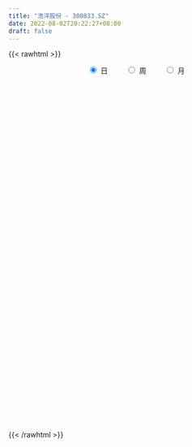 ```yaml
---
title: "浩洋股份 - 300833.SZ"
date: 2022-08-02T20:22:27+08:00
draft: false
---
```

{{< rawhtml >}}
    <div style="text-align: center">
        <label style="padding: 1rem;"><input style="margin-right: .5rem" type="radio" name="period" value="D" checked onclick="period_change(this)">日</label>
        <label style="padding: 1rem;"><input style="margin-right: .5rem" type="radio" name="period" value="W" onclick="period_change(this)">周</label>
        <label style="padding: 1rem;"><input style="margin-right: .5rem" type="radio" name="period" value="M" onclick="period_change(this)">月</label>
    </div>
    <div id="chart" style="height: 700px;"></div> 
    <script type="text/javascript">
        const D_v = [23399.67,16381.03,17293.1,10029.87,10645.88,9496.85,8611.54,13323.42,12074.75,13873.37,16616.71,12577.74,11956.72,10545.34,14471.08,13010.01,12076.19,10382.81,14917.76,9736.02,14153.54,12441.72,6266.97,7711.07,9119.32,6981.93,6732.29,5634.2,10838.85,9551.03,21513.25,21961.23,14038.65,10089.36,8808.36,27219.98,20515.01,16912.16,14951.84,13856.07,13298.69,17277.47,10223.41,10048.48,6452.59,5954.22,19773.34,13435.14,7902.45,5613.53,10291.58,7430.49,7405.68,3604.25,3995.12,5024.95,4326.75,4651.68,5561.66,4181.05,5644.1,6263.91,5580.95,3131.09,4836.34,5179.53,6490.96,12070.54,7198.57,6457.96,6552.84,17228.27,11013.22,6025.86,6678.37,5752.39,5820.51,4714.18,5694.06,19698.35,8591.89,6011.75,4071.4,3699.75,6244.57,3497.82,4422.63,3404.53,4160.8,2901.0,2857.82,3241.18,3356.32,2587.26,2767.59,6375.23,3237.95,2164.17,2242.0,1942.94,2817.34,2417.58,5356.35,1580.0,1961.4,4459.4,4404.24,2509.0,2886.24,5899.57,4476.23,7728.0,3885.69,3558.07,2439.06,2649.38,3116.3,4091.0,3802.5,4833.24,5993.23,4826.33,7267.1,3952.8,5551.99,5184.0,6995.3,4466.93,5830.53,2974.0,4020.67,2964.51,3688.31,2416.35,4006.4,3312.0,3738.51,3331.16,2242.17,2731.06,4319.41,3875.4,3468.13,2769.88,2513.34,6087.14,5508.26,5104.59,2916.65,2965.17,2413.74,8253.03,7174.17,3660.75,2128.0,2987.41,2298.0,3538.27,15103.27,13842.79,9937.33,5481.0,6318.84,4810.04,4022.17,3031.17,7735.9,4110.42,3316.3,2202.23,3370.17,2155.0,6066.34,2231.17,9845.51,3865.0,3095.0,1587.06,2236.06,2932.0,3267.06,3770.17,2180.4,2262.0,2676.23,2741.0,1557.0,1700.0,1499.0,1925.0,3844.0,2656.06,5001.59,7518.4,7104.5,3758.17,3636.63,1451.0,2627.0,3918.67,2490.23,6052.49,3122.0,6352.82,3620.0,4740.11,3142.17,2314.34,2196.0,6036.4,3008.24,1919.0,1962.17,2594.18,4229.17,11614.97,9101.47,4154.34,4768.0,5726.0,2119.57,1350.74,3005.17,5432.23,1717.17,2342.0,2275.17,1511.53,2303.0,1459.06,1481.97,1779.29,6704.41,6234.67,2713.0,2010.62,2182.0,2005.35,1754.0,1937.9,2302.0,1690.0,6547.35,6422.15,5396.0,2919.78,1678.0,8538.06,17470.65,14215.32,22120.73,11619.86,6148.52,4402.62,4904.0,5530.0,3882.22,12099.46,5435.0,3111.64,4081.74,2726.24,4531.17,3318.24,3855.34,3642.06,1988.68,2123.51,2314.16,1894.17,1539.34,4469.74,3592.41,4187.65,2982.17,2001.15,3517.47,6945.81,4658.51,2393.0,1486.44,4397.0,2095.0,3695.24,2284.0,1911.34,3394.08,21007.12,15592.29,5792.27,8665.0,2837.0,3933.48,2424.0,2773.0,4491.0,6400.06,3294.0,7536.17,2883.22,3041.0,7418.0,5271.0,2695.0,1674.0,5924.47,11526.86,5818.34,3932.81,3294.0,1996.0,2147.17,4769.0,2988.91,19461.15,16448.23,14200.08,12022.53,13354.23,7069.2,8439.85,7596.77,4881.48,7839.6,6881.74,7327.23,11204.09,4901.45,3664.54,6338.17,5233.16,5733.25,5441.4,4383.17,6176.99,8405.17,9454.76,11461.51,9124.0,7229.0,4725.11,5858.51,6730.22,4700.0,6943.34,6541.34,7795.4,3646.0,5916.06,6111.0,5134.56,3147.0,3282.0,2120.0,3094.83,4554.06,4383.34,8637.4,3772.17,4551.0,4587.34,7278.0,2148.0,5142.0,4731.1,4082.23,4956.0,4085.17,4446.12,4169.83,3324.0,3310.15,5713.74,8292.88,7627.35,3284.0,7889.16,5839.23,7760.94,6242.34,4003.79,3724.8,3959.83,4329.0,3883.0,3576.0,3353.77,4560.67,4088.92,3852.0,3313.06,5435.4,5215.0,4073.11,5001.0,3691.0,4063.0,4631.53,4074.08,5625.71,7360.47,4812.0,4785.35,4258.0,3341.0,4745.87,5274.0,3397.28,1653.0,3394.0,3198.0,2110.74,3595.74,2735.4,3505.0,4587.0,5125.0,3376.0,4762.0,4629.0,2120.28,4069.35,2865.0,2506.0,5862.0,3606.0,4154.0,3390.5,6206.97,5611.06,5211.0,4040.0,3097.0,5254.84,9577.0,12510.17,7597.52,8457.34,5494.0,4869.0,6935.16,7538.77,5296.0,4885.0,6612.0,7935.17,4745.0,3575.0,5685.39,5196.7,4878.0,3157.0,2320.0,3125.0,4289.5,5918.0,6657.81,6127.17,7110.0,5248.0,6118.0,4447.8,2581.49,5768.52,4178.62,3956.81,6935.91,6013.0,5539.7,5393.43,2911.08,6581.72,4478.31,6033.0,4123.17,4851.49,3532.96,5432.09,6413.34,4055.61,4636.06,3445.17,3565.0,4475.0,5709.0,5020.9,4450.7,4728.0,4576.0,3919.0,4474.0,5481.0,2522.23,4471.25,3812.1,3180.0,3044.18,2702.0,3527.23,4740.02]
const D_histogram = [0.0,-0.0893447293,-0.3204228537,-0.4264672776,-0.3850706607,-0.3087128251,-0.2686243507,-0.3363592038,-0.37928985,-0.2286983273,-0.0669303037,0.0565010897,0.0810196708,0.0439861824,0.1514563178,0.190995347,0.228844468,0.1929292607,0.1856133247,0.1393856001,0.1257575569,-0.0003887773,-0.0749357395,-0.1207206661,-0.0858142336,-0.0728038921,-0.1129624602,-0.157280209,-0.0572952485,-0.009182912,0.1104909689,0.1823390593,0.1747183463,0.1128221624,0.0958377404,0.2442448591,0.2888686505,0.3426647931,0.3545747147,0.268599249,0.1002770139,-0.0095933173,-0.283814909,-0.4730807971,-0.509391666,-0.5086719436,-0.2596205268,-0.1098906965,-0.0683029327,-0.0850337648,-0.031309374,-0.0210474682,-0.1731722514,-0.2751187945,-0.36836128,-0.4178737272,-0.4542980363,-0.3544914735,-0.1864856393,-0.0881387199,0.0317921492,0.0465728966,0.01817914,0.0158637623,0.0803949807,0.1398622697,0.2080356772,0.2654926369,0.2998521018,0.2164179921,0.188754443,-0.1501013308,-0.4891259426,-0.6670559412,-0.6438224879,-0.5663681745,-0.4353625095,-0.3883480608,-0.266007273,-0.0314228102,0.1042966744,0.1273011417,0.1190052473,0.1289069619,0.1742906047,0.2008467054,0.1767379375,0.1715121892,0.1537542709,0.1389327198,0.0970558158,0.0389188342,-0.0366615425,-0.0731807761,-0.0122984427,0.0860481315,0.1087129894,0.1495146523,0.1328340783,0.0985653651,0.0363373967,0.0248583985,-0.0570134763,-0.0764761761,-0.0664764454,-0.1417675386,-0.1564808856,-0.2233565846,-0.2550941621,-0.3838162594,-0.4878462051,-0.675133412,-0.6811625167,-0.7165800886,-0.6648196416,-0.6017354691,-0.4435063987,-0.2373933744,-0.0766253505,-0.0629363334,-0.1547712776,-0.1933460834,-0.3517907362,-0.398208472,-0.4693482168,-0.4063181384,-0.1964770568,-0.0270618257,0.1815862318,0.3096611515,0.3676893537,0.3575120055,0.2621837527,0.2231834026,0.279736324,0.3351421142,0.3236192744,0.4059449425,0.4212367742,0.3557371442,0.2996576905,0.2734374236,0.1703189346,0.1331477853,0.1236400139,0.2816592343,0.4649179337,0.5384580889,0.5483572611,0.5663765276,0.5196031021,0.588563455,0.7129816713,0.72808094,0.7079481297,0.6000803559,0.524471872,0.4539820844,0.5667741761,0.6634329903,0.7006428312,0.68172746,0.6845075708,0.6009009179,0.4814781786,0.3690202737,0.3840446274,0.3503123232,0.2716739217,0.2188083578,0.048437677,-0.093588432,-0.2797514159,-0.4251078826,-0.2357176851,-0.1286179132,-0.1090498652,-0.0940681177,-0.0608339365,-0.0177630213,0.0113870594,-0.100568429,-0.2233922635,-0.2924735446,-0.4020777996,-0.3759802704,-0.3214981765,-0.296020834,-0.2823640378,-0.3074591334,-0.2380405512,-0.2445816852,-0.1293539171,0.0181600353,0.1021930071,0.1047850192,0.0904182502,0.0327839089,-0.0694447947,-0.0422210644,-0.0053893693,0.136377826,0.18556437,0.3383713494,0.3488710646,0.3473255099,0.2609384122,0.1808294696,0.0707904275,0.1754279214,0.1751627535,0.1687499026,0.0729196907,0.0369445237,-0.0043853519,0.1905068298,0.190955795,0.2037280274,0.2096886565,0.1237974931,0.0432680534,-0.0106325929,-0.0405257962,-0.1698603298,-0.3071306156,-0.4331826327,-0.4393089452,-0.4187235019,-0.3713095886,-0.3189301623,-0.2967280138,-0.2428738373,-0.0374332552,0.0232291192,0.0996807339,0.0330986693,-0.0431380347,-0.1194167752,-0.1250806606,-0.1478056623,-0.2281975045,-0.2921361758,-0.3940751945,-0.2302396784,-0.0623243451,0.0248211227,0.0350187159,0.1942072406,0.5401010936,0.7941164408,1.2983356433,1.4953883111,1.406404747,1.1179003931,0.8120045465,0.6957404706,0.4316178653,0.7539388075,0.595586599,0.4951748981,0.3452314224,0.1866320617,0.0949518688,0.0044943852,-0.2061858384,-0.3320100451,-0.5032328352,-0.618759337,-0.7582804868,-0.8438102092,-0.9350410455,-1.0050626646,-0.8809689684,-0.596308832,-0.4141104693,-0.4138686642,-0.2772160242,-0.1132877491,0.0428085877,0.0140461042,-0.0001948625,-0.2336924578,-0.3059397642,-0.2675284785,-0.197538431,-0.2571166415,-0.1848745795,0.3552737665,0.5526655139,0.6435940354,0.4037366034,0.2362366577,-0.0487001637,-0.2875353184,-0.369427562,-0.4320554189,-0.7731785407,-1.0056456797,-0.718379975,-0.4672218469,-0.3931098696,-0.210870615,-0.091185505,-0.0123071457,0.013274914,0.2440349913,0.6647721355,0.8823456717,0.7925994831,0.6496991943,0.5037439309,0.4210892012,0.4625316026,0.3998395408,0.8747773377,1.2609398969,1.607909592,1.8995260103,2.1476806513,2.1177561445,1.9881364624,1.9903844567,1.8817299386,1.4777799973,1.378164705,0.947438337,0.4904184585,0.2497184054,-0.0226754716,-0.1353156549,-0.1920280761,-0.2045318401,-0.26733874,-0.3354367281,-0.3106192945,-0.419610273,-0.3116004776,-0.7343198265,-0.8404435055,-0.8919002959,-1.1283626684,-1.2947841016,-1.1241941721,-1.146336435,-1.0391698535,-1.1630818572,-1.0359478278,-1.0844274184,-0.9003697724,-1.126352505,-1.1520324426,-1.2013569623,-1.1708329102,-1.0891928766,-1.0679326331,-1.2018985897,-1.2204550635,-1.0927212541,-0.7530565695,-0.624669926,-0.4106529329,-0.3874584852,-0.4235739265,-0.6254694029,-0.7207903933,-0.8243594594,-0.8109183211,-0.7134211638,-0.584593199,-0.2711554973,-0.1373422606,0.1088422809,0.0153596362,0.1624838633,0.0458144691,-0.0719162681,-0.2005692757,-0.54329416,-0.6882841145,-0.7065500606,-0.7302501509,-0.664466566,-0.7366215457,-0.7672424379,-0.7480550179,-0.6286646801,-0.3121723723,-0.0533076632,0.158541273,0.2522354416,0.3161637699,0.7645203115,0.7016997315,0.7937041433,0.8586933235,0.8541608327,0.9077289162,0.8498847217,0.8528545564,0.8758875189,0.6281323661,0.3166587051,0.2150645784,0.2198601322,0.0385064079,-0.2156414411,-0.1869798139,-0.1435937005,-0.1554669676,0.0804369106,0.1106484556,0.2047439764,0.3449686195,0.3891827173,0.206003067,0.1472538399,0.193490014,0.1201457056,0.1311367606,-0.1096595487,-0.3588286226,-0.3338844043,-0.5454727835,-0.6249459693,-0.3990413603,-0.3079239218,-0.1636879627,-0.0405714245,0.0884734335,0.2442619559,0.122186341,-0.0300820602,-0.4727453581,-0.350723973,-0.0794774714,0.6286413151,1.0551065516,1.3919568976,1.4495055689,1.4143794014,1.5942001096,1.5982950389,1.4437185889,1.3623430744,1.4128867646,1.5587521406,1.6076598135,1.5423432024,1.4372505474,1.1173692165,0.6560246732,0.3603610788,0.1506739234,0.0112674548,-0.103609623,-0.1879194874,-0.106547232,0.1454861477,0.4003219327,0.4403408891,0.3541025127,0.201376646,0.0285647588,-0.1338027912,-0.2846365539,-0.6117766308,-0.787095028,-0.9717800803,-1.0196133807,-0.951312183,-0.9009770899,-0.4240605923,-0.2666771605,-0.1219313011,0.0292816674,-0.1776335121,-0.1937989663,-0.0176412778,0.0892625728,0.1163194571,0.0846263845,0.0941596963,0.021604871,-0.1177923056,-0.4363751669,-0.6242965636,-0.5039823101,-0.6149123682,-0.6012746361,-0.6952522905,-0.6306373364,-0.6000338676,-0.5067455087,-0.616580892,-0.5025900291,-0.3475894386,-0.3337620655,-0.2622410223,-0.2234424491,-0.3030429734]
const D_fast = [0.0,-0.1116809117,-0.4228647495,-0.6355259928,-0.690397041,-0.6912174117,-0.718285025,-0.8701096791,-1.0078627878,-0.9144458468,-0.7694103991,-0.6318537333,-0.5870802346,-0.6131171774,-0.4677829625,-0.3804950965,-0.2854348585,-0.2731177506,-0.2340303555,-0.2454116801,-0.2276003341,-0.3538438625,-0.4471247597,-0.5230898527,-0.5096369786,-0.5148276102,-0.5832267933,-0.6668645944,-0.581203446,-0.5353868374,-0.3880902144,-0.2706573591,-0.2345984855,-0.2682891289,-0.2613141158,-0.0518457823,0.0649951717,0.2044575126,0.3050111129,0.2861854594,0.1429324778,0.0306638172,-0.3145115016,-0.6220475891,-0.7857063745,-0.912154638,-0.7280083528,-0.6057511966,-0.581239166,-0.6192284393,-0.573331392,-0.5683313533,-0.7637491993,-0.9344754411,-1.1198082465,-1.2737891255,-1.4237879438,-1.4126042493,-1.2912198249,-1.2149075855,-1.0870286791,-1.0606047076,-1.0844536792,-1.0828031164,-0.9981731527,-0.9037402963,-0.7835579695,-0.6597278505,-0.5504053602,-0.5797349719,-0.5602099102,-0.9365910167,-1.3978971142,-1.7425910982,-1.8803132668,-1.944450997,-1.9222859594,-1.9723585259,-1.9165195563,-1.6897907961,-1.5279971429,-1.4731673902,-1.4517119727,-1.4095835177,-1.3206272237,-1.2438594466,-1.2237837302,-1.1861314312,-1.1654507817,-1.1455391529,-1.1631521029,-1.211559376,-1.2963051384,-1.351119566,-1.2933118433,-1.1734532361,-1.1236101309,-1.0454298049,-1.0289018594,-1.0385292313,-1.0916728505,-1.096937249,-1.1930624929,-1.2316442368,-1.2382636174,-1.3489965952,-1.4028301637,-1.5255450089,-1.6210561268,-1.845732289,-2.071723786,-2.4277943459,-2.6041140797,-2.8186766737,-2.9331211372,-3.020470832,-2.9731183612,-2.8263536806,-2.6847419942,-2.6867870606,-2.8173148241,-2.9042261508,-3.1506184877,-3.2965883415,-3.4850651404,-3.5236145967,-3.3628927793,-3.2002430046,-2.9461983891,-2.7407081816,-2.5907576409,-2.5115569878,-2.5413393024,-2.5245438018,-2.3980567994,-2.2588654807,-2.1894835019,-2.0056715982,-1.8850705729,-1.8616359168,-1.842800948,-1.800661859,-1.8612006142,-1.8650848172,-1.8436825851,-1.6152485562,-1.3157603733,-1.1076056959,-0.9606172085,-0.80100381,-0.7178764601,-0.5017752434,-0.1991116092,-0.0019921055,0.1548621166,0.1970144317,0.2525239159,0.2955296494,0.5500152851,0.8125323468,1.0249028955,1.1764193893,1.3503263928,1.4169449694,1.4178917748,1.3976889383,1.5087244488,1.5625702255,1.5518503044,1.5536868299,1.3954255684,1.2300023513,0.9739015134,0.7222680762,0.8527288524,0.927674146,0.9199797276,0.9114444457,0.9294701428,0.9681003027,1.0000971482,0.8629995525,0.6843276522,0.5421279849,0.33200428,0.2641067416,0.2382142914,0.1896864254,0.1327522121,0.0307923332,0.0407007775,-0.0269857778,0.0559035111,0.2079574724,0.3175386959,0.3463269628,0.3545647564,0.3051263923,0.1855364901,0.2022049542,0.237689307,0.4135509588,0.5091285953,0.746528412,0.8442458933,0.9295317161,0.9083792215,0.8734776463,0.781136211,0.9296306853,0.9731562057,1.0089308305,0.9313305414,0.9045915052,0.8621652916,1.1046841808,1.1528720948,1.216576334,1.2749591272,1.2200173371,1.1503049107,1.0937461162,1.0537214638,0.8819218477,0.6678689081,0.4335212328,0.317567684,0.2334722519,0.188058768,0.1607056537,0.1087257988,0.1018615159,0.2979437842,0.3644134384,0.4657852365,0.4074778393,0.3204566267,0.2143236923,0.1773896418,0.1177132246,-0.0197279938,-0.1567007091,-0.3571585264,-0.2508829299,-0.0985486828,-0.0051979344,0.0137543378,0.2214946726,0.702413799,1.1549582565,1.9837613698,2.5546611153,2.817278738,2.8082494824,2.7053547724,2.7630258142,2.6068076752,3.1176133193,3.1081577605,3.1315397841,3.067904164,2.9559628188,2.8880205931,2.7986867058,2.5364600226,2.3276333046,2.0306023057,1.7603859696,1.4312946982,1.1348124234,0.8098213258,0.4885340405,0.3923854946,0.527968423,0.6066391684,0.5034138075,0.5707624414,0.7063687792,0.8731672629,0.8479163056,0.8336266232,0.5417059135,0.392973666,0.3645028321,0.3851082718,0.261250901,0.2872743182,0.9162411057,1.2517992316,1.503626262,1.3647029808,1.2562621995,0.9591503372,0.648431353,0.4741822188,0.3035405073,-0.2308772498,-0.7147558087,-0.6070850978,-0.4727324314,-0.4968979215,-0.3673763206,-0.2704875869,-0.194686014,-0.1657852259,0.1259835993,0.7129137774,1.1510737315,1.2594774136,1.2790019234,1.2589826428,1.2816002134,1.4386755155,1.4759433389,2.1695754702,2.8709730036,3.6199200967,4.3864180175,5.1714928214,5.6710073507,6.0384217841,6.5382658926,6.9000438591,6.8655389172,7.1104648012,6.9165980174,6.5821827536,6.4039123018,6.1258495569,5.9793804599,5.8746610196,5.8110242956,5.6813827107,5.5294255406,5.4765881505,5.2626946038,5.2928042798,4.6865049742,4.3702704189,4.0958385546,3.5772855149,3.0871680563,2.9767094429,2.6679830711,2.5153571893,2.1006747214,1.9688217938,1.6492353486,1.6082005514,1.1006296926,0.7869416444,0.4372778841,0.1750937086,-0.0155644769,-0.2612873917,-0.6957279957,-1.0193982353,-1.1648447395,-1.0134441973,-1.0412250352,-0.9298712753,-1.0035414489,-1.1455503718,-1.503813199,-1.7793317877,-2.0889907187,-2.2782791607,-2.3591372943,-2.3764576292,-2.1308088019,-2.0313311303,-1.7579360186,-1.8475787542,-1.6598335612,-1.7650493382,-1.9007591424,-2.0795544689,-2.5581028932,-2.8751638764,-3.0700673376,-3.2763299657,-3.3766630223,-3.6329733883,-3.8554048901,-4.0232312246,-4.0610070568,-3.822557842,-3.5770200488,-3.3255357943,-3.1687827653,-3.0258134946,-2.3863268751,-2.2737225222,-1.9832920746,-1.7036295635,-1.4946218461,-1.2141215336,-1.0594945477,-0.8433110738,-0.6013062317,-0.6920282929,-0.9243372776,-0.9721652597,-0.9124046729,-1.0841317952,-1.3921900045,-1.4102733308,-1.4027856425,-1.4535256514,-1.1975125456,-1.1396388867,-0.9943573718,-0.7678905738,-0.6263807967,-0.7580596803,-0.7799954474,-0.6853867698,-0.7286946518,-0.6849194066,-0.953130603,-1.2920068327,-1.3505337154,-1.6984902905,-1.9341999686,-1.8080556997,-1.7939192416,-1.6906052732,-1.5776315911,-1.4264683748,-1.2096143634,-1.3011433931,-1.4609323093,-2.0217819467,-1.9874415549,-1.7360644211,-0.8707853058,-0.1805434314,0.504296139,0.9242212025,1.2426898853,1.821060621,2.2247293099,2.4310825072,2.6902927613,3.0940581427,3.6296115538,4.0804341801,4.4007033696,4.6549233515,4.6143843247,4.3170459496,4.111472625,3.9394539504,3.8028643455,3.662084862,3.5307951257,3.5855305731,3.8739354898,4.2288517579,4.3789559365,4.3812431883,4.2788614832,4.1131907856,3.9173725378,3.6953796367,3.215295402,2.8432032478,2.4155731755,2.1128365299,1.9433096818,1.7684005025,2.139301852,2.2300159937,2.3442790278,2.5028124132,2.2514888557,2.1868736599,2.3586210289,2.4878405228,2.5439772713,2.5334407948,2.5665140307,2.4993604231,2.3305151702,1.9028385171,1.5588429796,1.5531616555,1.2885035053,1.1518225784,0.8840318513,0.7909874714,0.6715824732,0.638184455,0.3742038487,0.3625472044,0.4306504352,0.3610372919,0.3669980795,0.3499360404,0.1945747728]
const D_slow = [0.0,-0.0223361823,-0.1024418958,-0.2090587152,-0.3053263803,-0.3825045866,-0.4496606743,-0.5337504752,-0.6285729377,-0.6857475196,-0.7024800955,-0.688354823,-0.6680999054,-0.6571033598,-0.6192392803,-0.5714904435,-0.5142793265,-0.4660470114,-0.4196436802,-0.3847972802,-0.3533578909,-0.3534550853,-0.3721890201,-0.4023691867,-0.4238227451,-0.4420237181,-0.4702643331,-0.5095843854,-0.5239081975,-0.5262039255,-0.4985811833,-0.4529964184,-0.4093168318,-0.3811112912,-0.3571518562,-0.2960906414,-0.2238734788,-0.1382072805,-0.0495636018,0.0175862104,0.0426554639,0.0402571346,-0.0306965927,-0.148966792,-0.2763147085,-0.4034826944,-0.4683878261,-0.4958605002,-0.5129362333,-0.5341946745,-0.542022018,-0.5472838851,-0.5905769479,-0.6593566466,-0.7514469666,-0.8559153983,-0.9694899074,-1.0581127758,-1.1047341856,-1.1267688656,-1.1188208283,-1.1071776042,-1.1026328192,-1.0986668786,-1.0785681334,-1.043602566,-0.9915936467,-0.9252204875,-0.850257462,-0.796152964,-0.7489643532,-0.7864896859,-0.9087711716,-1.0755351569,-1.2364907789,-1.3780828225,-1.4869234499,-1.5840104651,-1.6505122833,-1.6583679859,-1.6322938173,-1.6004685319,-1.57071722,-1.5384904796,-1.4949178284,-1.444706152,-1.4005216677,-1.3576436204,-1.3192050526,-1.2844718727,-1.2602079187,-1.2504782102,-1.2596435958,-1.2779387899,-1.2810134005,-1.2595013677,-1.2323231203,-1.1949444572,-1.1617359377,-1.1370945964,-1.1280102472,-1.1217956476,-1.1360490166,-1.1551680607,-1.171787172,-1.2072290567,-1.2463492781,-1.3021884242,-1.3659619647,-1.4619160296,-1.5838775809,-1.7526609339,-1.922951563,-2.1020965852,-2.2683014956,-2.4187353629,-2.5296119625,-2.5889603061,-2.6081166438,-2.6238507271,-2.6625435465,-2.7108800674,-2.7988277514,-2.8983798694,-3.0157169236,-3.1172964582,-3.1664157224,-3.1731811789,-3.1277846209,-3.0503693331,-2.9584469946,-2.8690689933,-2.8035230551,-2.7477272044,-2.6777931234,-2.5940075949,-2.5131027763,-2.4116165407,-2.3063073471,-2.2173730611,-2.1424586384,-2.0740992825,-2.0315195489,-1.9982326025,-1.9673225991,-1.8969077905,-1.7806783071,-1.6460637848,-1.5089744696,-1.3673803377,-1.2374795621,-1.0903386984,-0.9120932806,-0.7300730455,-0.5530860131,-0.4030659241,-0.2719479561,-0.158452435,-0.016758891,0.1490993566,0.3242600644,0.4946919293,0.665818822,0.8160440515,0.9364135962,1.0286686646,1.1246798214,1.2122579023,1.2801763827,1.3348784721,1.3469878914,1.3235907834,1.2536529294,1.1473759587,1.0884465375,1.0562920592,1.0290295929,1.0055125634,0.9903040793,0.985863324,0.9887100888,0.9635679816,0.9077199157,0.8346015295,0.7340820796,0.640087012,0.5597124679,0.4857072594,0.4151162499,0.3382514666,0.2787413288,0.2175959075,0.1852574282,0.189797437,0.2153456888,0.2415419436,0.2641465061,0.2723424834,0.2549812847,0.2444260186,0.2430786763,0.2771731328,0.3235642253,0.4081570626,0.4953748288,0.5822062062,0.6474408093,0.6926481767,0.7103457836,0.7542027639,0.7979934523,0.8401809279,0.8584108506,0.8676469815,0.8665506435,0.914177351,0.9619162997,1.0128483066,1.0652704707,1.096219844,1.1070368573,1.1043787091,1.09424726,1.0517821776,0.9749995237,0.8667038655,0.7568766292,0.6521957537,0.5593683566,0.479635816,0.4054538126,0.3447353532,0.3353770394,0.3411843192,0.3661045027,0.37437917,0.3635946613,0.3337404675,0.3024703024,0.2655188868,0.2084695107,0.1354354667,0.0369166681,-0.0206432515,-0.0362243378,-0.0300190571,-0.0212643781,0.027287432,0.1623127054,0.3608418156,0.6854257265,1.0592728042,1.410873991,1.6903490893,1.8933502259,2.0672853436,2.1751898099,2.3636745118,2.5125711615,2.636364886,2.7226727416,2.7693307571,2.7930687243,2.7941923206,2.742645861,2.6596433497,2.5338351409,2.3791453066,2.189575185,1.9786226326,1.7448623713,1.4935967051,1.273354463,1.124277255,1.0207496377,0.9172824717,0.8479784656,0.8196565283,0.8303586753,0.8338702013,0.8338214857,0.7753983712,0.6989134302,0.6320313106,0.5826467028,0.5183675425,0.4721488976,0.5609673392,0.6991337177,0.8600322266,0.9609663774,1.0200255418,1.0078505009,0.9359666713,0.8436097808,0.7355959261,0.5423012909,0.290889871,0.1112948773,-0.0055105845,-0.1037880519,-0.1565057056,-0.1793020819,-0.1823788683,-0.1790601398,-0.118051392,0.0481416419,0.2687280598,0.4668779306,0.6293027291,0.7552387119,0.8605110122,0.9761439128,1.076103798,1.2947981325,1.6100331067,2.0120105047,2.4868920073,3.0238121701,3.5532512062,4.0502853218,4.547881436,5.0183139206,5.3877589199,5.7323000962,5.9691596804,6.091764295,6.1541938964,6.1485250285,6.1146961148,6.0666890957,6.0155561357,5.9487214507,5.8648622687,5.7872074451,5.6823048768,5.6044047574,5.4208248008,5.2107139244,4.9877388504,4.7056481833,4.3819521579,4.1009036149,3.8143195062,3.5545270428,3.2637565785,3.0047696216,2.733662767,2.5085703239,2.2269821976,1.938974087,1.6386348464,1.3459266188,1.0736283997,0.8066452414,0.506170594,0.2010568281,-0.0721234854,-0.2603876278,-0.4165551093,-0.5192183425,-0.6160829638,-0.7219764454,-0.8783437961,-1.0585413944,-1.2646312593,-1.4673608395,-1.6457161305,-1.7918644302,-1.8596533046,-1.8939888697,-1.8667782995,-1.8629383904,-1.8223174246,-1.8108638073,-1.8288428743,-1.8789851933,-2.0148087332,-2.1868797619,-2.363517277,-2.5460798147,-2.7121964563,-2.8963518427,-3.0881624522,-3.2751762066,-3.4323423767,-3.5103854697,-3.5237123855,-3.4840770673,-3.4210182069,-3.3419772644,-3.1508471866,-2.9754222537,-2.7769962179,-2.562322887,-2.3487826788,-2.1218504498,-1.9093792694,-1.6961656303,-1.4771937505,-1.320160659,-1.2409959827,-1.1872298381,-1.1322648051,-1.1226382031,-1.1765485634,-1.2232935168,-1.259191942,-1.2980586839,-1.2779494562,-1.2502873423,-1.1991013482,-1.1128591933,-1.015563514,-0.9640627473,-0.9272492873,-0.8788767838,-0.8488403574,-0.8160561672,-0.8434710544,-0.93317821,-1.0166493111,-1.153017507,-1.3092539993,-1.4090143394,-1.4859953198,-1.5269173105,-1.5370601666,-1.5149418083,-1.4538763193,-1.423329734,-1.4308502491,-1.5490365886,-1.6367175819,-1.6565869497,-1.4994266209,-1.235649983,-0.8876607586,-0.5252843664,-0.1716895161,0.2268605113,0.6264342711,0.9873639183,1.3279496869,1.681171378,2.0708594132,2.4727743666,2.8583601672,3.217672804,3.4970151082,3.6610212765,3.7511115462,3.788780027,3.7915968907,3.765694485,3.7187146131,3.6920778051,3.728449342,3.8285298252,3.9386150475,4.0271406756,4.0774848372,4.0846260268,4.051175329,3.9800161906,3.8270720329,3.6302982759,3.3873532558,3.1324499106,2.8946218648,2.6693775924,2.5633624443,2.4966931542,2.4662103289,2.4735307458,2.4291223677,2.3806726262,2.3762623067,2.3985779499,2.4276578142,2.4488144103,2.4723543344,2.4777555521,2.4483074757,2.339213684,2.1831395431,2.0571439656,1.9034158735,1.7530972145,1.5792841419,1.4216248078,1.2716163409,1.1449299637,0.9907847407,0.8651372334,0.7782398738,0.6947993574,0.6292391018,0.5733784895,0.4976177462]
const D_data = [['2020-07-14', 70.11, 69.2, 68.16, 70.86],['2020-07-15', 69.66, 67.8, 67.7, 69.69],['2020-07-16', 67.99, 64.98, 64.9, 68.43],['2020-07-17', 64.99, 65.31, 64.6, 65.87],['2020-07-20', 65.08, 66.62, 65.01, 66.75],['2020-07-21', 66.29, 67.05, 66.27, 67.6],['2020-07-22', 66.87, 66.62, 66.49, 67.28],['2020-07-23', 66.19, 64.88, 64.0, 66.19],['2020-07-24', 64.88, 64.52, 64.03, 65.99],['2020-07-27', 64.95, 66.9, 63.63, 66.9],['2020-07-28', 67.12, 67.67, 67.12, 69.39],['2020-07-29', 67.27, 67.86, 66.0, 67.99],['2020-07-30', 68.02, 66.98, 66.95, 68.49],['2020-07-31', 66.88, 66.13, 65.85, 67.03],['2020-08-03', 66.48, 68.12, 66.2, 68.27],['2020-08-04', 68.55, 67.72, 67.2, 68.77],['2020-08-05', 67.34, 68.0, 66.91, 68.42],['2020-08-06', 68.27, 67.18, 66.7, 68.27],['2020-08-07', 67.1, 67.51, 66.89, 68.19],['2020-08-10', 67.11, 66.95, 66.31, 67.11],['2020-08-11', 66.95, 67.25, 66.8, 68.25],['2020-08-12', 66.84, 65.46, 64.8, 66.9],['2020-08-13', 65.46, 65.48, 65.21, 65.84],['2020-08-14', 65.1, 65.38, 64.69, 65.7],['2020-08-17', 65.39, 66.22, 65.38, 66.66],['2020-08-18', 66.28, 65.95, 65.77, 66.54],['2020-08-19', 66.05, 65.07, 65.06, 66.07],['2020-08-20', 65.0, 64.61, 64.45, 65.17],['2020-08-21', 64.86, 66.41, 64.86, 66.41],['2020-08-24', 65.89, 66.06, 65.2, 66.48],['2020-08-25', 65.4, 67.38, 64.05, 68.2],['2020-08-26', 66.89, 67.35, 66.8, 69.1],['2020-08-27', 67.0, 66.61, 65.12, 67.45],['2020-08-28', 66.43, 65.8, 65.11, 66.5],['2020-08-31', 65.6, 66.18, 65.46, 66.68],['2020-09-01', 66.34, 68.7, 66.25, 68.79],['2020-09-02', 68.34, 68.1, 67.69, 68.97],['2020-09-03', 67.98, 68.71, 67.33, 68.78],['2020-09-04', 67.99, 68.63, 67.7, 69.3],['2020-09-07', 68.38, 67.45, 67.43, 68.95],['2020-09-08', 67.21, 65.88, 65.27, 67.58],['2020-09-09', 65.01, 65.9, 63.76, 65.92],['2020-09-10', 65.86, 62.68, 62.24, 66.48],['2020-09-11', 62.88, 62.17, 60.51, 63.0],['2020-09-14', 61.81, 63.05, 61.81, 63.1],['2020-09-15', 63.0, 62.96, 62.53, 63.5],['2020-09-16', 63.02, 66.38, 62.21, 66.53],['2020-09-17', 66.9, 66.0, 65.1, 66.9],['2020-09-18', 65.3, 65.02, 64.7, 65.9],['2020-09-21', 64.97, 64.22, 63.9, 64.97],['2020-09-22', 63.8, 65.08, 63.56, 65.96],['2020-09-23', 65.12, 64.61, 64.58, 66.3],['2020-09-24', 64.37, 62.03, 62.0, 64.37],['2020-09-25', 62.35, 61.7, 61.7, 62.81],['2020-09-28', 62.2, 60.92, 60.85, 62.37],['2020-09-29', 60.93, 60.65, 60.2, 61.69],['2020-09-30', 60.7, 60.1, 60.0, 61.0],['2020-10-09', 60.48, 61.51, 60.48, 61.8],['2020-10-12', 61.65, 62.72, 61.65, 62.78],['2020-10-13', 62.84, 62.3, 61.98, 62.84],['2020-10-14', 62.27, 62.98, 62.0, 62.98],['2020-10-15', 63.2, 61.9, 61.86, 63.2],['2020-10-16', 61.9, 61.19, 61.16, 61.9],['2020-10-19', 61.22, 61.29, 61.06, 61.8],['2020-10-20', 60.99, 62.18, 60.83, 62.27],['2020-10-21', 62.0, 62.39, 61.8, 62.64],['2020-10-22', 62.08, 62.84, 61.14, 63.26],['2020-10-23', 62.74, 63.1, 62.3, 64.33],['2020-10-26', 63.68, 63.16, 62.25, 63.82],['2020-10-27', 62.95, 61.64, 61.19, 63.28],['2020-10-28', 61.61, 62.09, 60.65, 62.43],['2020-10-29', 59.0, 57.1, 56.97, 59.77],['2020-10-30', 57.1, 54.88, 54.85, 57.99],['2020-11-02', 55.15, 54.89, 54.09, 55.45],['2020-11-03', 54.95, 56.3, 54.91, 56.97],['2020-11-04', 56.61, 56.58, 55.5, 56.95],['2020-11-05', 56.8, 57.21, 56.32, 57.45],['2020-11-06', 57.2, 56.09, 55.84, 57.2],['2020-11-09', 56.47, 57.0, 56.14, 57.32],['2020-11-10', 58.0, 59.02, 58.0, 62.4],['2020-11-11', 58.3, 58.58, 57.6, 59.86],['2020-11-12', 58.2, 57.46, 57.2, 59.0],['2020-11-13', 57.21, 56.98, 56.51, 57.9],['2020-11-16', 57.63, 57.09, 56.58, 57.63],['2020-11-17', 57.09, 57.59, 57.0, 58.69],['2020-11-18', 57.44, 57.49, 57.16, 57.88],['2020-11-19', 57.55, 56.81, 56.6, 57.59],['2020-11-20', 56.81, 56.91, 56.62, 57.29],['2020-11-23', 57.0, 56.63, 56.23, 57.0],['2020-11-24', 56.69, 56.51, 56.48, 57.25],['2020-11-25', 56.57, 55.93, 55.93, 56.79],['2020-11-26', 55.95, 55.33, 55.22, 55.98],['2020-11-27', 55.3, 54.57, 54.5, 55.3],['2020-11-30', 54.55, 54.53, 54.52, 54.87],['2020-12-01', 54.53, 55.6, 54.53, 55.66],['2020-12-02', 56.78, 56.35, 56.24, 57.39],['2020-12-03', 55.89, 55.63, 55.5, 56.2],['2020-12-04', 55.37, 55.96, 55.34, 56.0],['2020-12-07', 56.0, 55.25, 55.2, 56.18],['2020-12-08', 55.4, 54.82, 54.75, 55.48],['2020-12-09', 54.89, 54.1, 54.1, 55.03],['2020-12-10', 54.49, 54.4, 54.11, 54.97],['2020-12-11', 54.32, 53.09, 52.7, 54.73],['2020-12-14', 53.47, 53.38, 52.94, 53.81],['2020-12-15', 53.3, 53.5, 53.22, 53.65],['2020-12-16', 53.41, 52.0, 52.0, 53.41],['2020-12-17', 51.99, 52.22, 50.58, 52.23],['2020-12-18', 52.2, 51.01, 50.95, 52.38],['2020-12-21', 51.6, 50.8, 50.52, 51.72],['2020-12-22', 50.51, 48.69, 48.5, 51.07],['2020-12-23', 48.25, 47.8, 47.77, 49.07],['2020-12-24', 47.4, 45.26, 45.09, 47.8],['2020-12-25', 45.01, 46.2, 45.01, 46.48],['2020-12-28', 46.2, 44.87, 44.58, 46.28],['2020-12-29', 45.24, 45.14, 44.6, 45.57],['2020-12-30', 45.45, 44.75, 44.66, 45.45],['2020-12-31', 44.78, 45.77, 44.78, 45.89],['2021-01-04', 45.82, 46.72, 45.38, 46.94],['2021-01-05', 46.74, 46.65, 46.0, 46.86],['2021-01-06', 46.7, 44.85, 44.81, 46.72],['2021-01-07', 46.62, 42.85, 42.59, 46.62],['2021-01-08', 42.53, 42.64, 41.07, 43.5],['2021-01-11', 42.62, 39.99, 39.81, 42.62],['2021-01-12', 39.97, 40.13, 39.9, 41.39],['2021-01-13', 40.13, 38.73, 38.61, 40.33],['2021-01-14', 38.22, 39.6, 38.22, 40.44],['2021-01-15', 39.55, 41.49, 39.45, 41.93],['2021-01-18', 41.48, 41.47, 40.91, 42.48],['2021-01-19', 41.39, 42.6, 41.06, 43.19],['2021-01-20', 42.17, 42.26, 41.85, 42.75],['2021-01-21', 42.1, 41.73, 41.56, 42.59],['2021-01-22', 41.73, 40.88, 40.66, 41.75],['2021-01-25', 41.32, 39.37, 39.3, 41.33],['2021-01-26', 39.25, 39.51, 39.01, 40.28],['2021-01-27', 39.42, 40.57, 39.42, 40.88],['2021-01-28', 40.0, 40.73, 39.8, 41.45],['2021-01-29', 40.61, 39.91, 39.1, 40.9],['2021-02-01', 39.55, 41.22, 39.55, 41.34],['2021-02-02', 41.26, 40.64, 40.6, 41.49],['2021-02-03', 40.4, 39.48, 39.28, 40.77],['2021-02-04', 39.48, 39.22, 38.26, 40.08],['2021-02-05', 39.28, 39.3, 39.06, 40.38],['2021-02-08', 39.3, 37.87, 37.1, 39.3],['2021-02-09', 37.87, 38.15, 37.87, 38.57],['2021-02-10', 38.39, 38.19, 38.0, 38.78],['2021-02-18', 38.89, 40.58, 38.89, 41.12],['2021-02-19', 40.47, 41.86, 40.13, 42.42],['2021-02-22', 41.85, 41.34, 41.34, 42.7],['2021-02-23', 41.68, 40.98, 40.85, 41.88],['2021-02-24', 40.69, 41.4, 40.69, 41.59],['2021-02-25', 41.59, 40.76, 40.56, 41.64],['2021-02-26', 40.74, 42.55, 40.66, 43.57],['2021-03-01', 43.0, 44.15, 42.75, 44.58],['2021-03-02', 44.15, 43.62, 43.34, 44.18],['2021-03-03', 43.28, 43.65, 43.28, 43.93],['2021-03-04', 43.65, 42.66, 42.5, 43.86],['2021-03-05', 42.32, 42.97, 42.28, 43.27],['2021-03-08', 43.28, 43.0, 42.91, 44.13],['2021-03-09', 42.87, 45.81, 42.87, 46.95],['2021-03-10', 45.6, 46.68, 44.04, 46.7],['2021-03-11', 46.5, 46.88, 45.43, 47.58],['2021-03-12', 46.8, 46.84, 46.0, 47.77],['2021-03-15', 46.68, 47.7, 45.8, 47.9],['2021-03-16', 47.68, 47.02, 46.67, 47.99],['2021-03-17', 47.2, 46.58, 45.8, 47.29],['2021-03-18', 46.22, 46.52, 46.22, 47.31],['2021-03-19', 46.26, 48.31, 45.91, 49.2],['2021-03-22', 47.96, 48.11, 47.8, 48.92],['2021-03-23', 48.29, 47.67, 47.5, 48.76],['2021-03-24', 47.67, 48.02, 47.45, 48.15],['2021-03-25', 47.72, 46.24, 46.18, 48.3],['2021-03-26', 46.3, 45.92, 45.9, 46.5],['2021-03-29', 46.03, 44.51, 44.4, 46.07],['2021-03-30', 44.2, 44.01, 43.8, 44.92],['2021-03-31', 44.0, 48.22, 44.0, 48.27],['2021-04-01', 47.8, 48.0, 47.0, 48.63],['2021-04-02', 48.0, 47.3, 47.24, 48.39],['2021-04-06', 47.1, 47.4, 47.01, 47.95],['2021-04-07', 47.17, 47.84, 47.12, 47.97],['2021-04-08', 47.72, 48.28, 47.43, 48.51],['2021-04-09', 48.0, 48.44, 47.9, 48.88],['2021-04-12', 48.65, 46.55, 46.2, 48.69],['2021-04-13', 45.8, 45.78, 45.61, 46.85],['2021-04-14', 46.07, 45.85, 44.82, 47.0],['2021-04-15', 46.0, 44.69, 44.5, 46.0],['2021-04-16', 44.56, 45.95, 44.5, 46.45],['2021-04-19', 45.74, 46.33, 45.73, 46.55],['2021-04-20', 46.39, 46.01, 45.65, 46.68],['2021-04-21', 46.01, 45.8, 45.4, 46.44],['2021-04-22', 45.6, 45.1, 45.03, 46.38],['2021-04-23', 45.1, 46.23, 44.73, 46.45],['2021-04-26', 46.01, 45.29, 45.1, 46.37],['2021-04-27', 45.23, 46.99, 44.75, 47.68],['2021-04-28', 46.65, 48.09, 45.18, 48.38],['2021-04-29', 46.53, 48.0, 46.53, 48.82],['2021-04-30', 48.49, 47.33, 47.3, 48.5],['2021-05-06', 47.1, 47.2, 45.89, 47.75],['2021-05-07', 47.01, 46.55, 46.24, 47.8],['2021-05-10', 47.15, 45.58, 45.5, 47.15],['2021-05-11', 45.57, 46.99, 45.13, 47.15],['2021-05-12', 47.31, 47.3, 46.6, 47.38],['2021-05-13', 47.18, 49.19, 47.13, 49.19],['2021-05-14', 49.19, 48.72, 48.71, 49.43],['2021-05-17', 48.31, 50.83, 47.64, 50.88],['2021-05-18', 50.98, 49.83, 49.81, 51.02],['2021-05-19', 49.96, 50.06, 49.5, 51.49],['2021-05-20', 50.49, 49.09, 49.0, 50.49],['2021-05-21', 48.71, 48.99, 48.66, 49.6],['2021-05-24', 48.96, 48.3, 48.13, 49.52],['2021-05-25', 48.49, 51.18, 48.06, 51.93],['2021-05-26', 51.2, 50.4, 50.23, 51.49],['2021-05-27', 50.51, 50.56, 49.72, 50.88],['2021-05-28', 50.11, 49.38, 49.18, 50.53],['2021-05-31', 49.38, 49.94, 49.05, 50.99],['2021-06-01', 50.75, 49.8, 49.72, 51.64],['2021-06-02', 49.36, 53.38, 49.36, 53.47],['2021-06-03', 53.2, 51.76, 51.04, 53.29],['2021-06-04', 51.5, 52.25, 51.32, 52.84],['2021-06-07', 52.2, 52.53, 52.01, 53.43],['2021-06-08', 53.25, 51.45, 50.92, 53.4],['2021-06-09', 51.06, 51.29, 50.87, 51.98],['2021-06-10', 50.91, 51.43, 50.91, 51.84],['2021-06-11', 51.3, 51.64, 51.13, 52.55],['2021-06-15', 51.31, 50.03, 48.52, 52.02],['2021-06-16', 50.1, 49.16, 48.81, 50.22],['2021-06-17', 49.75, 48.42, 48.37, 49.75],['2021-06-18', 48.42, 49.33, 48.08, 49.85],['2021-06-21', 49.78, 49.46, 49.42, 49.99],['2021-06-22', 49.14, 49.75, 49.14, 50.45],['2021-06-23', 49.8, 49.88, 49.6, 50.14],['2021-06-24', 49.88, 49.52, 49.3, 50.29],['2021-06-25', 49.18, 49.96, 49.18, 49.97],['2021-06-28', 49.52, 52.5, 49.51, 53.1],['2021-06-29', 52.51, 51.45, 51.04, 53.08],['2021-06-30', 51.77, 52.12, 51.24, 52.54],['2021-07-01', 52.5, 50.46, 50.06, 52.6],['2021-07-02', 50.46, 50.0, 50.0, 51.55],['2021-07-05', 50.1, 49.57, 49.21, 50.57],['2021-07-06', 49.5, 50.18, 49.1, 50.41],['2021-07-07', 50.18, 49.82, 49.05, 50.5],['2021-07-08', 49.82, 48.7, 48.5, 50.2],['2021-07-09', 48.36, 48.33, 48.03, 48.89],['2021-07-12', 48.85, 47.14, 46.05, 48.87],['2021-07-13', 47.29, 50.39, 46.71, 50.4],['2021-07-14', 50.39, 51.22, 49.08, 51.5],['2021-07-15', 51.45, 50.88, 50.49, 51.45],['2021-07-16', 50.33, 50.2, 50.03, 50.8],['2021-07-19', 50.5, 52.62, 50.5, 52.89],['2021-07-20', 52.01, 56.64, 51.88, 58.71],['2021-07-21', 57.98, 57.69, 57.22, 60.6],['2021-07-22', 58.07, 63.8, 57.93, 63.85],['2021-07-23', 63.0, 63.1, 62.0, 64.88],['2021-07-26', 62.53, 61.15, 60.88, 64.64],['2021-07-27', 61.03, 58.86, 58.72, 62.27],['2021-07-28', 58.96, 58.06, 56.44, 60.5],['2021-07-29', 60.38, 60.18, 57.56, 60.66],['2021-07-30', 60.18, 58.05, 57.7, 60.22],['2021-08-02', 58.1, 66.36, 58.09, 66.8],['2021-08-03', 65.8, 61.67, 61.32, 65.8],['2021-08-04', 62.8, 62.5, 61.31, 63.4],['2021-08-05', 61.9, 61.92, 61.51, 63.8],['2021-08-06', 62.2, 61.58, 60.0, 62.6],['2021-08-09', 62.43, 62.25, 60.64, 63.8],['2021-08-10', 62.25, 62.21, 61.72, 66.5],['2021-08-11', 61.7, 60.2, 59.36, 62.33],['2021-08-12', 59.6, 60.52, 58.1, 61.64],['2021-08-13', 61.5, 59.18, 59.0, 61.5],['2021-08-16', 58.76, 59.0, 58.76, 61.5],['2021-08-17', 58.81, 57.78, 57.51, 59.63],['2021-08-18', 57.79, 57.5, 57.17, 58.75],['2021-08-19', 57.49, 56.5, 56.33, 57.5],['2021-08-20', 56.5, 55.78, 54.51, 57.35],['2021-08-23', 56.3, 57.8, 55.9, 58.18],['2021-08-24', 57.81, 60.5, 57.05, 60.88],['2021-08-25', 60.3, 60.23, 59.38, 61.8],['2021-08-26', 60.22, 58.25, 58.04, 60.23],['2021-08-27', 59.41, 60.18, 57.22, 60.32],['2021-08-30', 60.0, 61.3, 58.5, 62.6],['2021-08-31', 61.3, 62.16, 60.8, 63.2],['2021-09-01', 62.16, 60.33, 60.09, 62.45],['2021-09-02', 61.31, 60.52, 60.0, 61.31],['2021-09-03', 60.62, 57.12, 56.61, 61.0],['2021-09-06', 56.98, 58.2, 56.5, 58.83],['2021-09-07', 58.16, 59.36, 57.11, 60.5],['2021-09-08', 58.86, 59.95, 58.67, 60.49],['2021-09-09', 59.7, 58.25, 58.18, 60.72],['2021-09-10', 58.25, 59.83, 56.81, 60.09],['2021-09-13', 59.45, 67.5, 59.45, 67.99],['2021-09-14', 68.21, 65.66, 64.58, 69.98],['2021-09-15', 65.15, 65.7, 63.43, 66.65],['2021-09-16', 65.42, 61.7, 60.86, 67.15],['2021-09-17', 61.58, 61.9, 60.48, 62.62],['2021-09-22', 61.4, 59.42, 58.6, 62.74],['2021-09-23', 59.77, 58.58, 58.16, 60.1],['2021-09-24', 58.59, 59.54, 57.95, 59.77],['2021-09-27', 59.54, 59.18, 58.51, 62.75],['2021-09-28', 58.52, 54.2, 53.02, 58.98],['2021-09-29', 53.45, 53.35, 52.57, 54.49],['2021-09-30', 53.36, 59.35, 52.78, 60.28],['2021-10-08', 59.99, 59.89, 59.18, 60.79],['2021-10-11', 58.88, 58.2, 57.3, 60.14],['2021-10-12', 58.2, 59.99, 58.0, 63.97],['2021-10-13', 59.77, 59.88, 56.9, 60.5],['2021-10-14', 59.05, 59.84, 57.78, 61.5],['2021-10-15', 59.9, 59.43, 58.7, 60.9],['2021-10-18', 59.44, 62.78, 58.97, 63.6],['2021-10-19', 62.47, 67.29, 61.78, 68.21],['2021-10-20', 67.52, 67.12, 66.51, 68.15],['2021-10-21', 68.0, 64.34, 64.01, 68.0],['2021-10-22', 64.73, 63.7, 63.13, 65.1],['2021-10-25', 64.0, 63.44, 62.81, 64.2],['2021-10-26', 63.42, 64.1, 62.9, 64.49],['2021-10-27', 64.3, 66.03, 61.67, 66.5],['2021-10-28', 65.0, 65.16, 64.35, 66.31],['2021-10-29', 67.32, 73.7, 67.32, 75.75],['2021-11-01', 73.71, 75.99, 72.7, 78.03],['2021-11-02', 73.72, 78.9, 73.72, 80.85],['2021-11-03', 79.88, 81.67, 78.9, 82.69],['2021-11-04', 79.16, 84.61, 79.16, 86.87],['2021-11-05', 82.39, 83.9, 82.06, 85.73],['2021-11-08', 85.21, 84.41, 82.7, 87.49],['2021-11-09', 86.0, 87.93, 85.3, 88.99],['2021-11-10', 87.92, 88.49, 85.0, 88.76],['2021-11-11', 87.99, 85.49, 84.67, 89.51],['2021-11-12', 83.78, 89.88, 83.51, 89.89],['2021-11-15', 89.44, 86.06, 84.11, 89.44],['2021-11-16', 87.46, 84.76, 83.0, 91.33],['2021-11-17', 84.77, 86.75, 84.15, 87.26],['2021-11-18', 87.2, 85.93, 84.72, 88.68],['2021-11-19', 88.0, 87.7, 86.28, 90.88],['2021-11-22', 87.35, 88.68, 87.35, 91.68],['2021-11-23', 88.52, 89.75, 88.0, 92.25],['2021-11-24', 92.16, 89.58, 86.61, 92.23],['2021-11-25', 89.69, 89.76, 88.5, 93.54],['2021-11-26', 90.83, 91.38, 87.3, 92.44],['2021-11-29', 91.3, 90.0, 87.33, 91.39],['2021-11-30', 90.0, 93.23, 89.0, 94.33],['2021-12-01', 94.3, 86.09, 85.81, 94.3],['2021-12-02', 84.35, 88.75, 84.35, 90.87],['2021-12-03', 90.58, 89.04, 87.77, 92.49],['2021-12-06', 91.4, 85.82, 85.51, 91.4],['2021-12-07', 86.67, 85.28, 83.0, 90.56],['2021-12-08', 85.27, 89.15, 83.7, 90.66],['2021-12-09', 90.48, 86.79, 86.39, 90.71],['2021-12-10', 86.52, 88.29, 85.69, 91.91],['2021-12-13', 86.33, 84.95, 84.0, 89.26],['2021-12-14', 81.88, 87.67, 81.88, 87.98],['2021-12-15', 86.79, 85.24, 85.0, 89.73],['2021-12-16', 83.15, 88.1, 83.15, 88.79],['2021-12-17', 88.1, 82.37, 82.13, 88.51],['2021-12-20', 83.36, 83.58, 81.51, 84.79],['2021-12-21', 82.5, 82.39, 81.39, 84.0],['2021-12-22', 83.2, 82.6, 82.07, 84.98],['2021-12-23', 82.0, 82.81, 80.68, 83.99],['2021-12-24', 82.03, 81.6, 80.6, 83.88],['2021-12-27', 80.72, 78.53, 77.31, 81.25],['2021-12-28', 77.74, 78.64, 77.51, 79.85],['2021-12-29', 77.52, 79.85, 77.02, 82.38],['2021-12-30', 79.33, 83.01, 79.33, 83.99],['2021-12-31', 83.94, 81.03, 79.36, 83.94],['2022-01-04', 81.02, 82.55, 78.72, 82.84],['2022-01-05', 82.23, 80.4, 79.66, 83.5],['2022-01-06', 80.41, 79.2, 78.47, 81.46],['2022-01-07', 78.99, 75.94, 75.68, 79.87],['2022-01-10', 76.1, 75.79, 75.4, 78.25],['2022-01-11', 75.68, 74.36, 73.6, 76.77],['2022-01-12', 74.59, 74.73, 73.37, 77.82],['2022-01-13', 75.52, 75.25, 73.55, 76.0],['2022-01-14', 75.48, 75.49, 73.71, 76.6],['2022-01-17', 74.17, 78.4, 74.11, 79.59],['2022-01-18', 78.4, 76.93, 76.28, 80.16],['2022-01-19', 76.92, 79.09, 76.19, 79.96],['2022-01-20', 78.85, 75.03, 73.38, 79.36],['2022-01-21', 74.68, 78.0, 71.66, 79.28],['2022-01-24', 78.0, 74.6, 73.19, 81.15],['2022-01-25', 74.38, 73.68, 73.68, 76.76],['2022-01-26', 73.46, 72.5, 70.35, 76.0],['2022-01-27', 72.49, 67.96, 67.12, 74.3],['2022-01-28', 67.94, 68.32, 67.94, 71.27],['2022-02-07', 69.15, 68.58, 66.61, 70.98],['2022-02-08', 70.88, 67.47, 66.5, 70.88],['2022-02-09', 67.47, 67.77, 66.5, 69.09],['2022-02-10', 67.77, 65.06, 64.71, 69.0],['2022-02-11', 65.26, 64.27, 63.14, 66.38],['2022-02-14', 63.61, 63.8, 62.72, 65.1],['2022-02-15', 64.64, 64.4, 62.81, 65.22],['2022-02-16', 64.81, 67.18, 64.04, 67.9],['2022-02-17', 67.33, 67.37, 66.26, 68.67],['2022-02-18', 67.98, 67.6, 65.62, 67.98],['2022-02-21', 67.6, 66.62, 65.98, 68.45],['2022-02-22', 66.0, 66.42, 64.56, 67.02],['2022-02-23', 67.3, 72.6, 65.76, 73.0],['2022-02-24', 74.06, 67.39, 66.7, 74.06],['2022-02-25', 72.95, 69.6, 67.06, 72.95],['2022-02-28', 69.6, 69.97, 67.02, 71.69],['2022-03-01', 69.37, 69.6, 68.02, 70.6],['2022-03-02', 68.33, 70.85, 66.81, 71.39],['2022-03-03', 71.13, 69.86, 69.0, 72.02],['2022-03-04', 69.86, 70.9, 68.75, 71.82],['2022-03-07', 70.18, 71.69, 68.49, 71.77],['2022-03-08', 72.31, 68.09, 67.48, 72.31],['2022-03-09', 70.81, 65.97, 63.66, 71.2],['2022-03-10', 65.97, 67.52, 65.17, 70.97],['2022-03-11', 66.0, 68.6, 65.0, 69.06],['2022-03-14', 68.37, 65.73, 65.7, 68.38],['2022-03-15', 69.99, 63.4, 62.67, 69.99],['2022-03-16', 64.5, 66.0, 61.0, 66.39],['2022-03-17', 64.0, 66.07, 64.0, 69.96],['2022-03-18', 65.2, 65.16, 64.98, 67.6],['2022-03-21', 67.59, 68.66, 64.41, 68.84],['2022-03-22', 68.39, 66.7, 65.91, 68.47],['2022-03-23', 67.02, 67.79, 66.1, 68.47],['2022-03-24', 67.57, 69.06, 65.8, 69.58],['2022-03-25', 67.8, 68.5, 66.4, 68.5],['2022-03-28', 68.93, 65.37, 64.61, 68.93],['2022-03-29', 65.37, 66.28, 63.66, 68.2],['2022-03-30', 68.18, 67.57, 67.0, 70.1],['2022-03-31', 67.56, 66.0, 65.71, 67.99],['2022-04-01', 66.0, 66.87, 64.63, 67.59],['2022-04-06', 65.53, 62.98, 62.45, 66.61],['2022-04-07', 62.88, 61.23, 61.02, 63.35],['2022-04-08', 63.1, 63.64, 58.5, 63.64],['2022-04-11', 62.74, 59.66, 59.28, 62.74],['2022-04-12', 58.67, 59.88, 58.67, 60.89],['2022-04-13', 59.55, 63.5, 58.5, 64.87],['2022-04-14', 63.51, 62.18, 61.61, 64.62],['2022-04-15', 64.3, 63.08, 60.11, 64.94],['2022-04-18', 62.63, 63.24, 60.01, 64.1],['2022-04-19', 62.38, 63.8, 60.31, 63.96],['2022-04-20', 62.5, 64.83, 62.09, 66.5],['2022-04-21', 66.26, 61.38, 61.03, 66.26],['2022-04-22', 60.66, 60.09, 58.99, 62.6],['2022-04-25', 59.83, 54.42, 54.36, 59.83],['2022-04-26', 53.64, 60.07, 53.64, 60.25],['2022-04-27', 62.0, 62.6, 59.64, 64.29],['2022-04-28', 64.78, 70.73, 64.0, 72.0],['2022-04-29', 68.39, 70.76, 67.12, 70.76],['2022-05-05', 69.55, 72.54, 68.76, 74.88],['2022-05-06', 70.59, 71.15, 70.0, 73.92],['2022-05-09', 72.0, 71.15, 70.0, 73.5],['2022-05-10', 70.3, 75.45, 69.38, 75.94],['2022-05-11', 77.72, 75.09, 72.66, 78.59],['2022-05-12', 75.1, 74.03, 73.0, 76.01],['2022-05-13', 73.65, 75.6, 73.29, 76.85],['2022-05-16', 75.0, 78.5, 75.0, 81.33],['2022-05-17', 77.01, 81.69, 77.01, 82.79],['2022-05-18', 81.69, 82.6, 81.01, 84.87],['2022-05-19', 85.18, 82.77, 80.03, 85.18],['2022-05-20', 82.39, 83.44, 82.39, 84.87],['2022-05-23', 84.5, 81.1, 80.35, 84.64],['2022-05-24', 81.1, 78.43, 78.26, 82.98],['2022-05-25', 80.0, 79.39, 77.56, 80.98],['2022-05-26', 79.38, 79.84, 78.13, 80.5],['2022-05-27', 79.84, 80.38, 79.1, 82.8],['2022-05-30', 83.88, 80.5, 78.64, 83.88],['2022-05-31', 80.49, 80.76, 77.63, 81.99],['2022-06-01', 80.49, 83.24, 79.99, 84.76],['2022-06-02', 82.8, 86.83, 82.06, 87.7],['2022-06-06', 86.5, 89.0, 85.21, 90.84],['2022-06-07', 88.1, 88.0, 85.22, 90.0],['2022-06-08', 87.34, 87.18, 85.17, 88.5],['2022-06-09', 90.0, 86.5, 85.0, 90.0],['2022-06-10', 85.0, 86.04, 85.0, 87.98],['2022-06-13', 86.04, 85.8, 84.84, 87.85],['2022-06-14', 87.18, 85.5, 83.06, 87.18],['2022-06-15', 85.5, 82.19, 81.2, 85.5],['2022-06-16', 81.6, 82.7, 81.0, 85.85],['2022-06-17', 82.2, 81.4, 79.6, 83.35],['2022-06-20', 82.18, 82.15, 80.5, 83.49],['2022-06-21', 82.14, 83.3, 81.27, 85.5],['2022-06-22', 82.91, 83.05, 81.31, 84.6],['2022-06-23', 83.44, 89.67, 82.4, 90.68],['2022-06-24', 91.0, 87.47, 87.15, 91.35],['2022-06-27', 87.36, 88.33, 84.21, 88.9],['2022-06-28', 87.79, 89.53, 85.56, 90.98],['2022-06-29', 88.68, 85.18, 84.67, 90.37],['2022-06-30', 85.44, 87.16, 85.18, 89.33],['2022-07-01', 86.51, 90.26, 85.9, 90.9],['2022-07-04', 90.88, 90.53, 86.31, 91.85],['2022-07-05', 90.71, 90.32, 88.54, 92.14],['2022-07-06', 88.83, 90.0, 88.69, 92.99],['2022-07-07', 93.1, 90.88, 88.63, 93.18],['2022-07-08', 90.48, 90.08, 89.71, 93.42],['2022-07-11', 89.01, 88.98, 87.47, 91.0],['2022-07-12', 88.88, 85.61, 84.64, 89.07],['2022-07-13', 85.61, 85.77, 84.71, 89.6],['2022-07-14', 86.48, 89.3, 84.58, 90.22],['2022-07-15', 89.6, 86.26, 85.87, 89.6],['2022-07-18', 86.5, 87.33, 85.0, 89.19],['2022-07-19', 89.07, 85.48, 84.57, 89.07],['2022-07-20', 85.48, 87.07, 85.11, 88.5],['2022-07-21', 87.23, 86.6, 86.1, 89.11],['2022-07-22', 86.04, 87.45, 86.04, 88.48],['2022-07-25', 88.18, 84.56, 83.4, 88.87],['2022-07-26', 84.82, 87.06, 83.81, 87.53],['2022-07-27', 87.04, 88.08, 85.75, 88.73],['2022-07-28', 88.88, 86.6, 86.0, 89.8],['2022-07-29', 86.6, 87.41, 85.53, 88.0],['2022-08-01', 86.69, 87.19, 85.0, 88.1],['2022-08-02', 86.46, 85.46, 82.72, 87.48]]
const W_v = [2260.04,243670.7,138163.99,89705.47,79971.4,48705.69,64381.14,125035.62,90708.92,54152.44,65569.88,64857.85,50309.32,39306.59,77153.52,88407.35,64704.12,53517.74,34345.53,13346.82,4651.68,27231.67,31708.46,48450.86,28991.31,44067.45,21269.3,16517.12,17132.2,14776.21,14914.04,24875.73,11762.81,23546.3,28951.19,20256.64,17161.57,16499.2,8751.35,11595.4,21653.18,18248.33,47902.66,25918.12,15154.12,25103.02,10022.18,13629.8,10525.0,26038.72,5087.63,18210.39,20169.44,15121.81,31694.13,16969.48,11766.57,8534.85,19844.7,9689.25,22963.28,73964.62,24867.36,27454.08,17335.49,12340.92,16280.85,19880.76,13379.66,53893.68,9130.48,21721.23,2883.22,20099.0,30496.48,31362.23,63094.27,35639.44,33435.48,26967.97,45674.44,28957.18,30009.8,16778.39,25897.97,19155.34,22300.62,24810.6,32400.68,22259.76,19462.36,21888.57,21460.61,26841.53,18411.15,15033.88,21355.0,10818.63,18993.0,24459.53,38036.53,13951.34,29523.93,28552.56,18676.7,22992.48,25505.29,26852.86,24904.24,23972.71,22115.18,24383.6,20972.23,17209.53,8267.25]
const W_histogram = [0.0,-1.3899487179,-2.1595831982,-2.6138499483,-2.7289984966,-2.847167169,-2.6935306847,-2.2099880815,-1.9937213964,-1.7615944034,-1.374517534,-0.9221575522,-0.6744910545,-0.3649044349,-0.1365658022,0.2487223024,0.118752871,0.266514999,0.1862455255,0.0766000109,0.1462065431,0.2137781035,0.4183581167,0.0506614944,-0.0547666697,-0.0105801547,0.0638247696,0.0082580118,0.1121614874,0.0384521372,-0.092389211,-0.4261925176,-0.5892171802,-0.8076198224,-0.9210835786,-0.9262648422,-0.8841683409,-0.7896562631,-0.6973546423,-0.3046392513,0.0663005775,0.3867647453,0.8780819106,1.2955670476,1.3956013971,1.528831512,1.6570831911,1.5400563707,1.4486933067,1.4272338101,1.327483295,1.3691270785,1.3728369542,1.3571052602,1.4851873372,1.4712243131,1.2571188901,1.1135505523,0.9815291538,0.7523006245,0.6983609717,1.4594337224,1.5425903569,1.7405227751,1.6176127366,1.2325434788,1.1983124299,0.9069634532,0.8358917023,0.8638626766,0.667764259,0.4784656514,0.3488487533,0.1988211658,0.3452696438,1.0347547791,2.0388659381,2.9135838979,3.1339537627,3.2994673612,3.0302191288,2.5971486438,1.7482430661,1.0078775106,0.3848203,-0.4213815478,-1.0030380992,-1.2222761997,-1.9780161202,-2.6666061062,-2.7999586954,-2.6568044987,-2.3864625548,-2.2748779251,-2.3362159849,-2.0647147245,-1.9112966577,-1.9376853079,-1.9005804492,-1.9763693029,-1.2426909383,-0.6933280756,-0.0276091576,0.8925462031,1.2262945033,1.779109591,1.97415718,1.6845408057,1.7859763878,1.9138058008,1.8575769144,1.4524013731,1.1661689793,0.8883389597,0.506423252]
const W_fast = [0.0,-1.7374358974,-3.0469661772,-4.1546954144,-4.9520935869,-5.7820540515,-6.3018002383,-6.3707546555,-6.6529183196,-6.8611899274,-6.8177424415,-6.5959218478,-6.5168781137,-6.2985176028,-6.1043204207,-5.6568517405,-5.7571329541,-5.5427420764,-5.5764501685,-5.6669456804,-5.5607875124,-5.4397714262,-5.1306018837,-5.4856331324,-5.6047529639,-5.5632114876,-5.4728503709,-5.5263526258,-5.3944087784,-5.4585050942,-5.6124437452,-6.0527951811,-6.3631241389,-6.7834317367,-7.1271663875,-7.3639138617,-7.5428594456,-7.6457614336,-7.7277984734,-7.4112428952,-7.023727922,-6.6065725678,-5.8957349249,-5.154358026,-4.7054233272,-4.1899853343,-3.6474628575,-3.3794755852,-3.1086653225,-2.7733163666,-2.5411960579,-2.1572705048,-1.8103513906,-1.4868067695,-0.9874278582,-0.633584804,-0.5334105044,-0.3985912042,-0.2852303142,-0.3263836874,-0.2057330974,0.920198084,1.3890023078,2.0220654198,2.3035585654,2.2266251773,2.4919722359,2.4273641224,2.5652652971,2.8092019405,2.7800445878,2.710362393,2.6679576832,2.5676353872,2.8004012761,3.7485751062,5.2624027497,6.865516684,7.8693749895,8.8597554283,9.3480619781,9.5642786541,9.1524338429,8.664037665,8.1371855295,7.2256382947,6.3932222185,5.8684150681,4.6181711175,3.262929605,2.4295873419,1.9085404139,1.5822667192,1.1251318675,0.4797398115,0.2350623908,-0.0893437068,-0.600153684,-1.0381939376,-1.608075117,-1.185069487,-0.8090386432,-0.1502220146,0.9930698969,1.633391823,2.6309843084,3.3195711923,3.4510900194,3.9990196985,4.6053005617,5.0134659039,4.9713907059,4.976700557,4.9209552772,4.6656453825]
const W_slow = [0.0,-0.3474871795,-0.887382979,-1.5408454661,-2.2230950903,-2.9348868825,-3.6082695537,-4.160766574,-4.6591969232,-5.099595524,-5.4432249075,-5.6737642956,-5.8423870592,-5.9336131679,-5.9677546185,-5.9055740429,-5.8758858251,-5.8092570754,-5.762695694,-5.7435456913,-5.7069940555,-5.6535495296,-5.5489600005,-5.5362946269,-5.5499862943,-5.5526313329,-5.5366751405,-5.5346106376,-5.5065702657,-5.4969572314,-5.5200545342,-5.6266026636,-5.7739069586,-5.9758119142,-6.2060828089,-6.4376490194,-6.6586911047,-6.8561051704,-7.030443831,-7.1066036439,-7.0900284995,-6.9933373131,-6.7738168355,-6.4499250736,-6.1010247243,-5.7188168463,-5.3045460485,-4.9195319559,-4.5573586292,-4.2005501767,-3.8686793529,-3.5263975833,-3.1831883447,-2.8439120297,-2.4726151954,-2.1048091171,-1.7905293946,-1.5121417565,-1.266759468,-1.0786843119,-0.904094069,-0.5392356384,-0.1535880492,0.2815426446,0.6859458288,0.9940816985,1.293659806,1.5204006693,1.7293735948,1.945339264,2.1122803287,2.2318967416,2.3191089299,2.3688142214,2.4551316323,2.7138203271,3.2235368116,3.9519327861,4.7354212268,5.5602880671,6.3178428493,6.9671300102,7.4041907768,7.6561601544,7.7523652294,7.6470198425,7.3962603177,7.0906912678,6.5961872377,5.9295357112,5.2295460373,4.5653449126,3.9687292739,3.4000097927,2.8159557964,2.2997771153,1.8219529509,1.3375316239,0.8623865116,0.3682941859,0.0576214513,-0.1157105676,-0.122612857,0.1005236938,0.4070973196,0.8518747174,1.3454140123,1.7665492138,2.2130433107,2.6914947609,3.1558889895,3.5189893328,3.8105315776,4.0326163175,4.1592221305]
const W_data = [['2020-05-22', 62.51, 90.76, 62.51, 90.76],['2020-05-29', 91.0, 68.98, 68.88, 91.84],['2020-06-05', 69.0, 69.38, 67.38, 71.37],['2020-06-12', 69.91, 67.92, 66.2, 71.48],['2020-06-19', 67.18, 68.21, 67.14, 69.6],['2020-06-24', 68.3, 64.93, 64.67, 68.45],['2020-07-03', 64.63, 65.74, 63.5, 66.29],['2020-07-10', 65.99, 69.08, 65.99, 70.98],['2020-07-17', 69.0, 65.31, 64.6, 70.91],['2020-07-24', 65.08, 64.52, 64.0, 67.6],['2020-07-31', 64.95, 66.13, 63.63, 69.39],['2020-08-07', 66.48, 67.51, 66.2, 68.77],['2020-08-14', 67.11, 65.38, 64.69, 68.25],['2020-08-21', 65.39, 66.41, 64.45, 66.66],['2020-08-28', 65.89, 65.8, 64.05, 69.1],['2020-09-04', 65.6, 68.63, 65.46, 69.3],['2020-09-11', 68.38, 62.17, 60.51, 68.95],['2020-09-18', 61.81, 65.02, 61.81, 66.9],['2020-09-25', 64.97, 61.7, 61.7, 66.3],['2020-09-30', 62.2, 60.1, 60.0, 62.37],['2020-10-09', 60.48, 61.51, 60.48, 61.8],['2020-10-16', 61.65, 61.19, 61.16, 63.2],['2020-10-23', 61.22, 63.1, 60.83, 64.33],['2020-10-30', 63.68, 54.88, 54.85, 63.82],['2020-11-06', 55.15, 56.09, 54.09, 57.45],['2020-11-13', 56.47, 56.98, 56.14, 62.4],['2020-11-20', 57.63, 56.91, 56.58, 58.69],['2020-11-27', 57.0, 54.57, 54.5, 57.25],['2020-12-04', 54.55, 55.96, 54.52, 57.39],['2020-12-11', 56.0, 53.09, 52.7, 56.18],['2020-12-18', 53.47, 51.01, 50.58, 53.81],['2020-12-25', 51.6, 46.2, 45.01, 51.72],['2020-12-31', 46.2, 45.77, 44.58, 46.28],['2021-01-08', 45.82, 42.64, 41.07, 46.94],['2021-01-15', 42.62, 41.49, 38.22, 42.62],['2021-01-22', 41.48, 40.88, 40.66, 43.19],['2021-01-29', 41.32, 39.91, 39.01, 41.45],['2021-02-05', 39.55, 39.3, 38.26, 41.49],['2021-02-10', 39.3, 38.19, 37.1, 39.3],['2021-02-19', 38.89, 41.86, 38.89, 42.42],['2021-02-26', 41.85, 42.55, 40.56, 43.57],['2021-03-05', 43.0, 42.97, 42.28, 44.58],['2021-03-12', 43.28, 46.84, 42.87, 47.77],['2021-03-19', 46.68, 48.31, 45.8, 49.2],['2021-03-26', 47.96, 45.92, 45.9, 48.92],['2021-04-02', 46.03, 47.3, 43.8, 48.63],['2021-04-09', 47.1, 48.44, 47.01, 48.88],['2021-04-16', 48.65, 45.95, 44.5, 48.69],['2021-04-23', 45.74, 46.23, 44.73, 46.68],['2021-04-30', 46.01, 47.33, 44.75, 48.82],['2021-05-07', 47.1, 46.55, 45.89, 47.8],['2021-05-14', 47.15, 48.72, 45.13, 49.43],['2021-05-21', 48.31, 48.99, 47.64, 51.49],['2021-05-28', 48.96, 49.38, 48.06, 51.93],['2021-06-04', 49.38, 52.25, 49.05, 53.47],['2021-06-11', 52.2, 51.64, 50.87, 53.43],['2021-06-18', 51.31, 49.33, 48.08, 52.02],['2021-06-25', 49.78, 49.96, 49.14, 50.45],['2021-07-02', 49.52, 50.0, 49.51, 53.1],['2021-07-09', 50.1, 48.33, 48.03, 50.57],['2021-07-16', 48.85, 50.2, 46.05, 51.5],['2021-07-23', 50.5, 63.1, 50.5, 64.88],['2021-07-30', 62.53, 58.05, 56.44, 64.64],['2021-08-06', 58.1, 61.58, 58.09, 66.8],['2021-08-13', 62.43, 59.18, 58.1, 66.5],['2021-08-20', 58.76, 55.78, 54.51, 61.5],['2021-08-27', 56.3, 60.18, 55.9, 61.8],['2021-09-03', 60.0, 57.12, 56.61, 63.2],['2021-09-10', 56.98, 59.83, 56.5, 60.72],['2021-09-17', 59.45, 61.9, 59.45, 69.98],['2021-09-24', 61.4, 59.54, 57.95, 62.74],['2021-09-30', 59.54, 59.35, 52.57, 62.75],['2021-10-08', 59.99, 59.89, 59.18, 60.79],['2021-10-15', 58.88, 59.43, 56.9, 63.97],['2021-10-22', 59.44, 63.7, 58.97, 68.21],['2021-10-29', 64.0, 73.7, 61.67, 75.75],['2021-11-05', 73.71, 83.9, 72.7, 86.87],['2021-11-12', 85.21, 89.88, 82.7, 89.89],['2021-11-19', 89.44, 87.7, 83.0, 91.33],['2021-11-26', 87.35, 91.38, 86.61, 93.54],['2021-12-03', 91.3, 89.04, 84.35, 94.33],['2021-12-10', 91.4, 88.29, 83.0, 91.91],['2021-12-17', 86.33, 82.37, 81.88, 89.73],['2021-12-24', 83.36, 81.6, 80.6, 84.98],['2021-12-31', 80.72, 81.03, 77.02, 83.99],['2022-01-07', 81.02, 75.94, 75.68, 83.5],['2022-01-14', 76.1, 75.49, 73.37, 78.25],['2022-01-21', 74.17, 78.0, 71.66, 80.16],['2022-01-28', 78.0, 68.32, 67.12, 81.15],['2022-02-11', 69.15, 64.27, 63.14, 70.98],['2022-02-18', 63.61, 67.6, 62.72, 68.67],['2022-02-25', 67.6, 69.6, 64.56, 74.06],['2022-03-04', 69.6, 70.9, 66.81, 72.02],['2022-03-11', 70.18, 68.6, 63.66, 72.31],['2022-03-18', 68.37, 65.16, 61.0, 69.99],['2022-03-25', 67.59, 68.5, 64.41, 69.58],['2022-04-01', 68.93, 66.87, 63.66, 70.1],['2022-04-08', 65.53, 63.64, 58.5, 66.61],['2022-04-15', 62.74, 63.08, 58.5, 64.94],['2022-04-22', 62.63, 60.09, 58.99, 66.5],['2022-04-29', 59.83, 70.76, 53.64, 72.0],['2022-05-06', 69.55, 71.15, 68.76, 74.88],['2022-05-13', 72.0, 75.6, 69.38, 78.59],['2022-05-20', 75.0, 83.44, 75.0, 85.18],['2022-05-27', 84.5, 80.38, 77.56, 84.64],['2022-06-02', 83.88, 86.83, 77.63, 87.7],['2022-06-10', 86.5, 86.04, 85.0, 90.84],['2022-06-17', 86.04, 81.4, 79.6, 87.85],['2022-06-24', 82.18, 87.47, 80.5, 91.35],['2022-07-01', 87.36, 90.26, 84.21, 90.98],['2022-07-08', 90.88, 90.08, 86.31, 93.42],['2022-07-15', 89.01, 86.26, 84.58, 91.0],['2022-07-22', 86.5, 87.45, 84.57, 89.19],['2022-07-29', 88.18, 87.41, 83.4, 89.8],['2022-08-05', 86.69, 85.46, 82.72, 88.1]]
const M_v = [245930.74,382349.97,374044.58,240435.64,245513.2,112042.67,113432.44,80873.73,89915.7,58499.13,125366.25,67175.7,61183.45,82022.93,135677.13,85015.66,106401.49,84840.93,176997.09,129457.85,98667.24,68611.69,93339.17,97069.69,100912.03,108587.99,90112.63,8267.25]
const M_histogram = [0.0,-0.2476125356,-0.3235344648,-0.3496680052,-0.7336304997,-1.2651900188,-1.5477196183,-2.192530407,-2.8405415339,-2.9076644457,-2.4071845072,-1.990335498,-1.4198584483,-0.8072011197,0.0409334951,0.875958649,1.2153789279,2.3187117174,4.1683022266,4.3542391495,3.4452119136,2.8061043835,2.0046294184,1.6959595817,2.0428905588,2.5481529791,2.7278814012,2.547533505]
const M_fast = [0.0,-0.3095156695,-0.4663212149,-0.5798717566,-1.1472418761,-1.9950988999,-2.664558404,-3.8575017943,-5.2156483048,-6.009687328,-6.1110035163,-6.1917383815,-5.976225944,-5.5653688953,-4.7070009067,-3.6529860905,-3.0097210797,-1.3267103609,1.564955705,2.8394524152,2.7917281578,2.8541467236,2.553829113,2.6691491718,3.5268027886,4.6691034537,5.5308022261,5.9873377061]
const M_slow = [0.0,-0.0619031339,-0.1427867501,-0.2302037514,-0.4136113763,-0.729908881,-1.1168387856,-1.6649713874,-2.3751067709,-3.1020228823,-3.7038190091,-4.2014028836,-4.5563674957,-4.7581677756,-4.7479344018,-4.5289447396,-4.2251000076,-3.6454220782,-2.6033465216,-1.5147867342,-0.6534837558,0.0480423401,0.5491996947,0.9731895901,1.4839122298,2.1209504746,2.8029208249,3.4398042011]
const M_data = [['2020-05-29', 62.51, 68.98, 62.51, 91.84],['2020-06-30', 69.0, 65.1, 63.5, 71.48],['2020-07-31', 65.25, 66.13, 63.63, 70.98],['2020-08-31', 66.48, 66.18, 64.05, 69.1],['2020-09-30', 66.34, 60.1, 60.0, 69.3],['2020-10-30', 60.48, 54.88, 54.85, 64.33],['2020-11-30', 55.15, 54.53, 54.09, 62.4],['2020-12-31', 54.53, 45.77, 44.58, 57.39],['2021-01-29', 45.82, 39.91, 38.22, 46.94],['2021-02-26', 39.55, 42.55, 37.1, 43.57],['2021-03-31', 43.0, 48.22, 42.28, 49.2],['2021-04-30', 47.8, 47.33, 44.5, 48.88],['2021-05-31', 47.1, 49.94, 45.13, 51.93],['2021-06-30', 50.75, 52.12, 48.08, 53.47],['2021-07-30', 52.5, 58.05, 46.05, 64.88],['2021-08-31', 58.1, 62.16, 54.51, 66.8],['2021-09-30', 62.16, 59.35, 52.57, 69.98],['2021-10-29', 59.99, 73.7, 56.9, 75.75],['2021-11-30', 73.71, 93.23, 72.7, 94.33],['2021-12-31', 94.3, 81.03, 77.02, 94.3],['2022-01-28', 81.02, 68.32, 67.12, 83.5],['2022-02-28', 69.15, 69.97, 62.72, 74.06],['2022-03-31', 69.37, 66.0, 61.0, 72.31],['2022-04-29', 66.0, 70.76, 53.64, 72.0],['2022-05-31', 69.55, 80.76, 68.76, 85.18],['2022-06-30', 80.49, 87.16, 79.6, 91.35],['2022-07-29', 86.51, 87.41, 83.4, 93.42],['2022-08-31', 86.69, 85.46, 82.72, 88.1]]
        const D_a = [null,null,null,null,null,null,null,null,null,63.63,null,null,null,null,null,68.77,null,null,null,null,null,null,null,null,null,null,null,64.45,null,null,null,69.1,null,null,null,null,null,null,null,null,null,null,null,60.51,null,null,null,66.9,null,null,null,null,null,null,null,null,60.0,null,null,null,null,null,null,null,null,null,null,64.33,null,null,null,null,null,54.09,null,null,null,null,null,62.4,null,null,null,null,null,null,null,null,null,null,null,null,null,null,null,null,null,null,null,null,null,null,null,null,null,null,null,null,null,null,null,null,null,null,null,null,null,null,null,null,null,null,null,null,null,38.22,null,null,null,null,null,null,null,null,null,null,null,null,41.49,null,null,null,37.1,null,null,null,null,null,null,null,null,null,null,null,null,null,null,null,null,null,null,null,null,null,null,null,49.2,null,null,null,null,null,null,43.8,null,null,null,null,null,null,48.88,null,null,null,44.5,null,null,null,null,null,null,null,null,null,null,null,null,null,null,null,null,null,null,null,null,51.49,null,null,null,null,null,null,null,49.05,null,null,null,null,null,null,null,null,52.55,null,null,null,null,null,null,null,null,null,null,null,null,null,null,null,null,null,null,null,46.05,null,null,null,null,null,null,null,null,null,null,null,null,null,null,66.8,null,null,null,null,null,null,null,null,null,null,null,null,null,54.51,null,null,null,null,null,null,63.2,null,null,null,56.5,null,null,null,null,null,69.98,null,null,null,null,null,null,null,null,52.57,null,null,null,null,null,null,null,null,null,null,null,null,null,null,null,null,null,null,null,null,null,null,null,null,null,null,null,null,null,null,null,null,null,null,null,null,null,null,94.33,null,null,null,null,null,null,null,null,null,null,null,null,null,null,null,null,null,null,null,null,77.02,null,null,null,83.5,null,null,null,null,null,null,null,null,null,null,null,null,null,null,null,null,null,null,null,null,null,null,62.72,null,null,null,null,null,null,null,74.06,null,null,null,null,null,null,null,null,null,null,null,null,null,61.0,null,null,null,null,null,null,null,null,null,70.1,null,null,null,null,58.5,null,null,null,null,null,null,null,null,null,null,null,null,null,null,null,null,null,null,null,null,null,null,null,null,null,85.18,null,null,null,null,null,null,null,77.63,null,null,null,null,null,null,null,null,null,null,null,null,null,null,null,null,null,null,null,null,null,null,null,null,null,null,93.42,null,null,null,null,null,null,null,null,null,null,83.4,null,null,null,null,null,null]
const W_a = [null,91.84,null,null,null,null,63.5,null,null,null,null,null,null,null,null,69.3,null,null,null,null,null,null,null,null,54.09,null,null,null,57.39,null,null,null,null,null,null,null,null,null,37.1,null,null,null,null,null,null,null,null,null,null,null,null,null,null,null,53.47,null,null,null,null,null,46.05,null,null,null,null,null,null,null,null,null,null,null,null,null,null,null,null,null,null,null,94.33,null,null,null,null,null,null,null,null,null,null,null,null,null,null,null,null,58.5,null,null,null,null,null,null,null,null,null,null,null,null,93.42,null,null,null,null]
const M_a = [null,null,null,null,null,null,null,null,null,37.1,null,null,null,null,null,null,null,null,94.33,null,null,null,null,53.64,null,null,null,null]
        const D_b = [[{ coord: ['2020-07-27', 68.77] }, { coord: ['2020-09-17', 64.45] }],[{ coord: ['2020-09-30', 62.4] }, { coord: ['2020-11-10', 60.0] }],[{ coord: ['2021-01-14', 41.49] }, { coord: ['2021-03-19', 38.22] }],[{ coord: ['2021-03-19', 48.88] }, { coord: ['2021-04-15', 44.5] }],[{ coord: ['2021-05-19', 51.49] }, { coord: ['2021-07-12', 49.05] }],[{ coord: ['2021-08-02', 63.2] }, { coord: ['2021-09-29', 56.5] }],[{ coord: ['2021-11-30', 83.5] }, { coord: ['2022-02-14', 77.02] }],[{ coord: ['2022-02-14', 70.1] }, { coord: ['2022-04-08', 62.72] }],[{ coord: ['2022-05-19', 85.18] }, { coord: ['2022-07-25', 83.4] }]]
const W_b = [[{ coord: ['2020-05-29', 69.3] }, { coord: ['2020-11-06', 63.5] }],[{ coord: ['2021-02-10', 53.47] }, { coord: ['2021-12-03', 46.05] }]]
const M_b = []
    </script>
{{< /rawhtml >}}